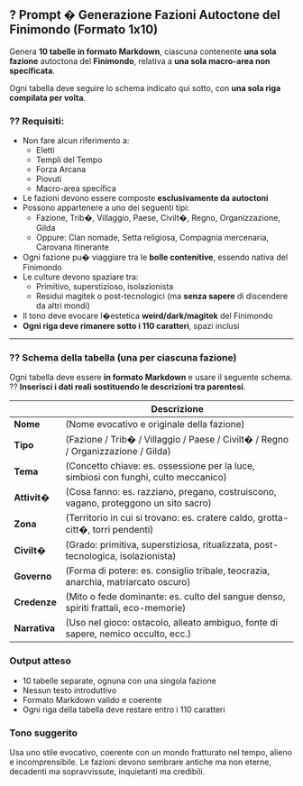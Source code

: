 ## ? Prompt � Generazione Fazioni Autoctone del Finimondo (Formato 1x10)

Genera **10 tabelle in formato Markdown**, ciascuna contenente **una sola fazione** autoctona del **Finimondo**,
relativa a **una sola macro-area non specificata**.

Ogni tabella deve seguire lo schema indicato qui sotto, con **una sola riga compilata per volta**.

### ?? Requisiti:

- Non fare alcun riferimento a:
    - Eletti
    - Templi del Tempo
    - Forza Arcana
    - Piovuti
    - Macro-area specifica
- Le fazioni devono essere composte **esclusivamente da autoctoni**
- Possono appartenere a uno dei seguenti tipi:
    - Fazione, Trib�, Villaggio, Paese, Civilt�, Regno, Organizzazione, Gilda
    - Oppure: Clan nomade, Setta religiosa, Compagnia mercenaria, Carovana itinerante
- Ogni fazione pu� viaggiare tra le **bolle contenitive**, essendo nativa del Finimondo
- Le culture devono spaziare tra:
    - Primitivo, superstizioso, isolazionista
    - Residui magitek o post-tecnologici (ma **senza sapere** di discendere da altri mondi)
- Il tono deve evocare l�estetica **weird/dark/magitek** del Finimondo
- **Ogni riga deve rimanere sotto i 110 caratteri**, spazi inclusi

---

### ?? Schema della tabella (una per ciascuna fazione)

Ogni tabella deve essere **in formato Markdown** e usare il seguente schema.  
?? **Inserisci i dati reali sostituendo le descrizioni tra parentesi**.

|               | Descrizione                                                                         |
|---------------|-------------------------------------------------------------------------------------|
| **Nome**      | (Nome evocativo e originale della fazione)                                          |
| **Tipo**      | (Fazione / Trib� / Villaggio / Paese / Civilt� / Regno / Organizzazione / Gilda)    |
| **Tema**      | (Concetto chiave: es. ossessione per la luce, simbiosi con funghi, culto meccanico) |
| **Attivit�**  | (Cosa fanno: es. razziano, pregano, costruiscono, vagano, proteggono un sito sacro) |
| **Zona**      | (Territorio in cui si trovano: es. cratere caldo, grotta-citt�, torri pendenti)     |
| **Civilt�**   | (Grado: primitiva, superstiziosa, ritualizzata, post-tecnologica, isolazionista)    |
| **Governo**   | (Forma di potere: es. consiglio tribale, teocrazia, anarchia, matriarcato oscuro)   |
| **Credenze**  | (Mito o fede dominante: es. culto del sangue denso, spiriti frattali, eco-memorie)  |
| **Narrativa** | (Uso nel gioco: ostacolo, alleato ambiguo, fonte di sapere, nemico occulto, ecc.)   |

###  Output atteso
- 10 tabelle separate, ognuna con una singola fazione
- Nessun testo introduttivo
- Formato Markdown valido e coerente
- Ogni riga della tabella deve restare entro i 110 caratteri

### Tono suggerito
Usa uno stile evocativo, coerente con un mondo fratturato nel tempo, alieno e incomprensibile.
Le fazioni devono sembrare antiche ma non eterne, decadenti ma sopravvissute, inquietanti ma credibili.


